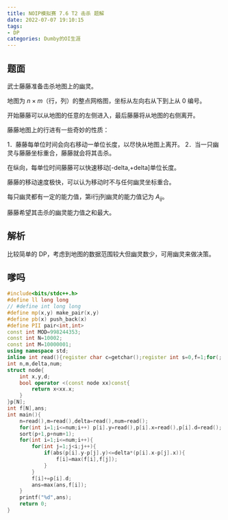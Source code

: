 ```yaml
---
title: NOIP模拟赛 7.6 T2 击杀 题解
date: 2022-07-07 19:10:15
tags:
- DP
categories: Dumby的OI生涯
---
```


## 题面

武士藤藤准备击杀地图上的幽灵。

地图为 $n \times m$（行，列）的整点网格图，坐标从左向右从下到上从 $0$ 编号。

开始藤藤可以从地图的任意的左侧进入，最后藤藤将从地图的右侧离开。

藤藤地图上的行进有一些奇妙的性质：

1．藤藤每单位时间会向右移动一单位长度，以尽快从地图上离开。
2．当一只幽灵与藤藤坐标重合，藤藤就会将其击杀。
<!--more-->
在纵向，每单位时间藤藤可以快速移动[-delta,+delta]单位长度。

藤藤的移动速度极快，可以认为移动时不与任何幽灵坐标重合。

每只幽灵都有一定的能力值，第i行j列幽灵的能力值记为 $A_{i j}$。

藤藤希望其击杀的幽灵能力值之和最大。

## 解析

比较简单的 DP，考虑到地图的数据范围较大但幽灵数少，可用幽灵来做决策。

## 嗲吗
```cpp
#include<bits/stdc++.h>
#define ll long long
// #define int long long
#define mp(x,y) make_pair(x,y)
#define pb(x) push_back(x)
#define PII pair<int,int>
const int MOD=998244353;
const int N=10002;
const int M=10000001;
using namespace std;
inline int read(){register char c=getchar();register int s=0,f=1;for(;!isdigit(c);c=getchar())if(c=='-')f=-1;for(;isdigit(c);c=getchar())s=(s<<3)+(s<<1)+c-'0';return s*f;}
int n,m,delta,num;
struct node{
	int x,y,d;
	bool operator <(const node xx)const{
		return x<xx.x;
	}
}p[N];
int f[N],ans;
int main(){
	n=read(),m=read(),delta=read(),num=read();
	for(int i=1;i<=num;i++) p[i].y=read(),p[i].x=read(),p[i].d=read();
	sort(p+1,p+num+1);
	for(int i=1;i<=num;i++){
		for(int j=1;j<i;j++){
			if(abs(p[i].y-p[j].y)<=delta*(p[i].x-p[j].x)){
				f[i]=max(f[i],f[j]);
			}
		}
		f[i]+=p[i].d;
		ans=max(ans,f[i]);
	}
	printf("%d",ans);
	return 0;
}
```